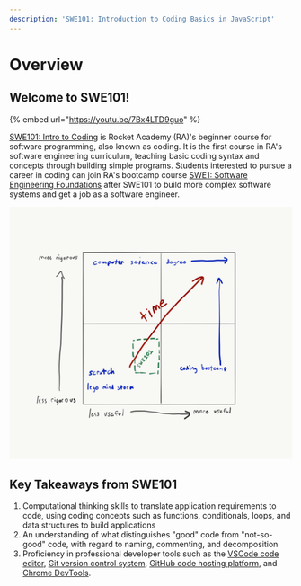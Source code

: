 ```yaml
---
description: 'SWE101: Introduction to Coding Basics in JavaScript'
---
```


# Overview

## Welcome to SWE101! 

{% embed url="https://youtu.be/7Bx4LTD9guo" %}

[SWE101: Intro to Coding](https://rocketacademy.co/swe101) is Rocket Academy \(RA\)'s beginner course for software programming, also known as coding. It is the first course in RA's software engineering curriculum, teaching basic coding syntax and concepts through building simple programs. Students interested to pursue a career in coding can join RA's bootcamp course [SWE1: Software Engineering Foundations](https://rocketacademy.co/swe1) after SWE101 to build more complex software systems and get a job as a software engineer.

![SWE101 falls near the start of one&apos;s journey to become a software programmer.](.gitbook/assets/course-ped.png)

## Key Takeaways from SWE101

1. Computational thinking skills to translate application requirements to code, using coding concepts such as functions, conditionals, loops, and data structures to build applications
2. An understanding of what distinguishes "good" code from "not-so-good" code, with regard to naming, commenting, and decomposition
3. Proficiency in professional developer tools such as the [VSCode code editor](https://code.visualstudio.com/), [Git version control system](https://git-scm.com/), [GitHub code hosting platform](https://github.com/), and [Chrome DevTools](https://developers.google.com/web/tools/chrome-devtools).

